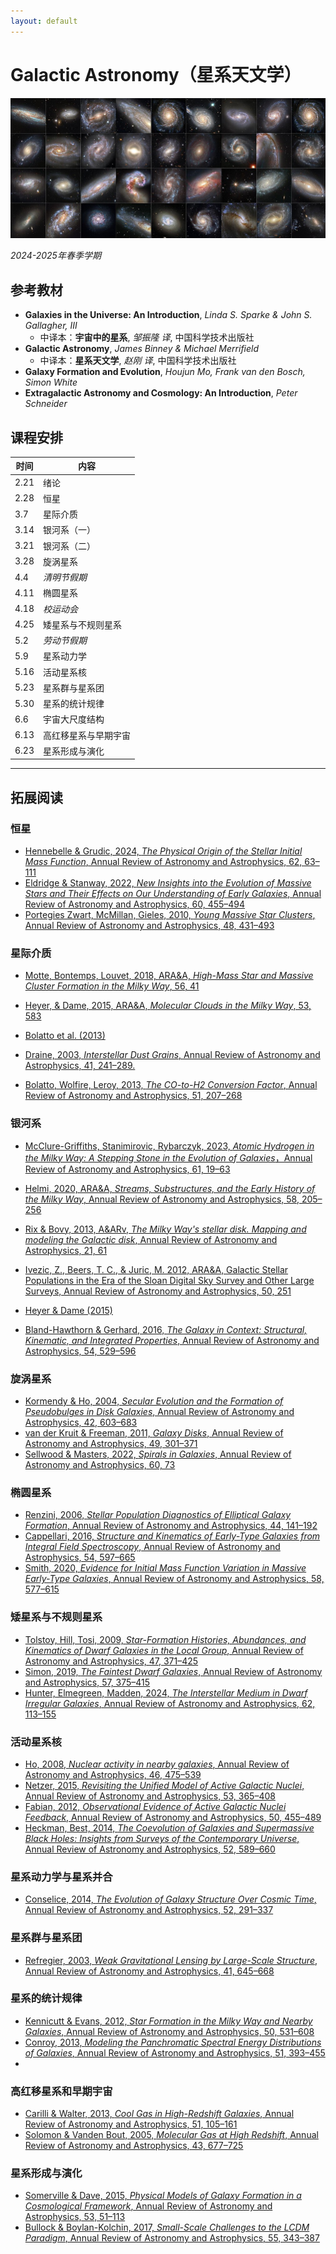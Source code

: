 ```yaml
---
layout: default
---
```


# Galactic Astronomy（星系天文学）

![](../../image/Galaxy.jpg)

*2024-2025年春季学期*

## 参考教材

* **Galaxies in the Universe: An Introduction**, *Linda S. Sparke & John S. Gallagher, III*
    * 中译本：**宇宙中的星系**, *邹振隆 译*, 中国科学技术出版社
* **Galactic Astronomy**, *James Binney & Michael Merrifield*
    * 中译本：**星系天文学**, *赵刚 译*, 中国科学技术出版社
* **Galaxy Formation and Evolution**, *Houjun Mo, Frank van den Bosch, Simon White*
* **Extragalactic Astronomy and Cosmology: An Introduction**, *Peter Schneider*

## 课程安排

时间 | 内容 
----|----
2.21 | 绪论 | 
2.28 | 恒星 | [Krumholz et al. (2018)](https://arxiv.org/abs/1812.01615); [Gratton et al. (2019)](https://arxiv.org/abs/1911.02835); [Hopkins (2018)](https://arxiv.org/abs/1807.09949)
3.7  | 星际介质 | [Galliano et al. (2017)](https://arxiv.org/abs/1711.07434); [Saintonge & Catinella (2022)](https://arxiv.org/abs/2202.00690); 
3.14 | 银河系（一）| [Brown et al. (2021)](https://arxiv.org/abs/2102.11712); [Helmi et al. (2020)](https://arxiv.org/abs/2002.04340)
3.21 | 银河系（二）| [Barbuy et al. (2018)](https://arxiv.org/abs/1805.01142); [Bland-Hawthorn et al. (2016)](https://arxiv.org/abs/1602.07702)
3.28 | 旋涡星系 | [Sellwood & Masters (2022)](https://arxiv.org/abs/2110.05615)
4.4  | *清明节假期* |
4.11 | 椭圆星系 | [Cappellari et al. (2016)](https://arxiv.org/abs/1602.04267); 
4.18 | *校运动会* | [Cappellari et al. (2016)](https://arxiv.org/abs/1602.04267); 
4.25 | 矮星系与不规则星系 | [Simon et al. (2019)](https://arxiv.org/abs/1901.05465)
5.2  | *劳动节假期* | 
5.9  | 星系动力学 |
5.16 | 活动星系核 | [Kormendy & Ho (2013)](https://arxiv.org/abs/1304.7762); [Hickox & Alexander (2018)](https://arxiv.org/abs/1806.04680)
5.23 | 星系群与星系团 |
5.30 | 星系的统计规律 | [Blanton & Moustakas (2009)](https://arxiv.org/abs/0908.3017)
6.6  | 宇宙大尺度结构 | [Robertson (2022)](https://arxiv.org/abs/2110.13160)
6.13 | 高红移星系与早期宇宙 | [Bullock & Boylan-Kolchin (2017)](https://arxiv.org/abs/1707.04256)
6.23 | 星系形成与演化 | [Wechsler & Tinker (2018)](https://arxiv.org/abs/1804.03097)

----

## 拓展阅读

### 恒星

* [Hennebelle & Grudic, 2024, *The Physical Origin of the Stellar Initial Mass Function*, Annual Review of Astronomy and Astrophysics, 62, 63–111](https://ui.adsabs.harvard.edu/abs/2024ARA%26A..62...63H/abstract)
* [Eldridge & Stanway, 2022, *New Insights into the Evolution of Massive Stars and Their Effects on Our Understanding of Early Galaxies*, Annual Review of Astronomy and Astrophysics, 60, 455–494](https://ui.adsabs.harvard.edu/abs/2022ARA%26A..60..455E/abstract)
* [Portegies Zwart, McMillan, Gieles, 2010, *Young Massive Star Clusters*, Annual Review of Astronomy and Astrophysics, 48, 431–493](https://ui.adsabs.harvard.edu/abs/2010ARA%26A..48..431P/abstract)

### 星际介质
* [Motte, Bontemps, Louvet, 2018, ARA&A, *High-Mass Star and Massive Cluster Formation in the Milky Way*, 56, 41](https://ui.adsabs.harvard.edu/abs/2018ARA%26A..56...41M/abstract)
* [Heyer, & Dame, 2015, ARA&A, *Molecular Clouds in the Milky Way*, 53, 583](https://ui.adsabs.harvard.edu/abs/2015ARA%26A..53..583H/abstract)
* [Bolatto et al. (2013)]()

* [Draine, 2003, *Interstellar Dust Grains*, Annual Review of Astronomy and Astrophysics, 41, 241–289. ](https://ui.adsabs.harvard.edu/abs/2003ARA%26A..41..241D/abstract)
* [Bolatto, Wolfire, Leroy, 2013, *The CO-to-H2 Conversion Factor*, Annual Review of Astronomy and Astrophysics, 51, 207–268](https://ui.adsabs.harvard.edu/abs/2013ARA%26A..51..207B/abstract)

### 银河系
* [McClure-Griffiths, Stanimirovic, Rybarczyk, 2023, *Atomic Hydrogen in the Milky Way: A Stepping Stone in the Evolution of Galaxies*，Annual Review of Astronomy and Astrophysics, 61, 19–63](https://ui.adsabs.harvard.edu/#abs/2023ARA%26A..61...19M/abstract)
* [Helmi, 2020, ARA&A, *Streams, Substructures, and the Early History of the Milky Way*, Annual Review of Astronomy and Astrophysics, 58, 205–256](https://ui.adsabs.harvard.edu/abs/2020ARA%26A..58..205H/abstract)
* [Rix & Bovy, 2013, A&ARv, *The Milky Way's stellar disk. Mapping and modeling the Galactic disk*, Annual Review of Astronomy and Astrophysics, 21, 61](https://ui.adsabs.harvard.edu/#abs/2013A%26ARv..21...61R/abstract)
* [Ivezic, Z., Beers, T. C., & Juric, M. 2012, ARA&A, Galactic Stellar Populations in the Era of the Sloan Digital Sky Survey and Other Large Surveys, Annual Review of Astronomy and Astrophysics, 50, 251](https://ui.adsabs.harvard.edu/abs/2012ARA%26A..50..251I/exportcitation)

* [Heyer & Dame (2015)]()

* [Bland-Hawthorn & Gerhard, 2016, *The Galaxy in Context: Structural, Kinematic, and Integrated Properties*, Annual Review of Astronomy and Astrophysics, 54, 529–596](https://ui.adsabs.harvard.edu/abs/2016ARA%26A..54..529B/abstract)

### 旋涡星系
* [Kormendy & Ho, 2004, *Secular Evolution and the Formation of Pseudobulges in Disk Galaxies*, Annual Review of Astronomy and Astrophysics, 42, 603–683](https://ui.adsabs.harvard.edu/abs/2004ARA%26A..42..603K/abstract)
* [van der Kruit & Freeman, 2011, *Galaxy Disks*, Annual Review of Astronomy and Astrophysics, 49, 301–371](https://ui.adsabs.harvard.edu/abs/2011ARA%26A..49..301V/abstract)
* [Sellwood & Masters, 2022, *Spirals in Galaxies*, Annual Review of Astronomy and Astrophysics, 60, 73](https://ui.adsabs.harvard.edu/abs/2022ARA%26A..60...73S/abstract)

### 椭圆星系
* [Renzini, 2006, *Stellar Population Diagnostics of Elliptical Galaxy Formation*, Annual Review of Astronomy and Astrophysics, 44, 141–192](https://ui.adsabs.harvard.edu/abs/2006ARA%26A..44..141R/abstract)
* [Cappellari, 2016, *Structure and Kinematics of Early-Type Galaxies from Integral Field Spectroscopy*, Annual Review of Astronomy and Astrophysics, 54, 597–665](https://ui.adsabs.harvard.edu/abs/2016ARA%26A..54..597C/abstract)
* [Smith, 2020, *Evidence for Initial Mass Function Variation in Massive Early-Type Galaxies*, Annual Review of Astronomy and Astrophysics, 58, 577–615](https://ui.adsabs.harvard.edu/abs/2020ARA%26A..58..577S/abstract)

### 矮星系与不规则星系
* [Tolstoy, Hill, Tosi, 2009, *Star-Formation Histories, Abundances, and Kinematics of Dwarf Galaxies in the Local Group*, Annual Review of Astronomy and Astrophysics, 47, 371–425](https://ui.adsabs.harvard.edu/abs/2009ARA%26A..47..371T/abstract)
* [Simon, 2019, *The Faintest Dwarf Galaxies*, Annual Review of Astronomy and Astrophysics, 57, 375–415](https://ui.adsabs.harvard.edu/abs/2019ARA%26A..57..375S/abstract)
* [Hunter, Elmegreen, Madden, 2024, *The Interstellar Medium in Dwarf Irregular Galaxies*, Annual Review of Astronomy and Astrophysics, 62, 113–155](https://ui.adsabs.harvard.edu/abs/2024ARA%26A..62..113H/abstract)

### 活动星系核
* [Ho, 2008, *Nuclear activity in nearby galaxies*, Annual Review of Astronomy and Astrophysics, 46, 475–539](https://ui.adsabs.harvard.edu/abs/2008ARA%26A..46..475H/abstract)
* [Netzer, 2015, *Revisiting the Unified Model of Active Galactic Nuclei*, Annual Review of Astronomy and Astrophysics, 53, 365–408](https://ui.adsabs.harvard.edu/abs/2015ARA%26A..53..365N/abstract)
* [Fabian, 2012, *Observational Evidence of Active Galactic Nuclei Feedback*, Annual Review of Astronomy and Astrophysics, 50, 455–489](https://ui.adsabs.harvard.edu/abs/2012ARA%26A..50..455F/abstract)
* [Heckman, Best, 2014, *The Coevolution of Galaxies and Supermassive Black Holes: Insights from Surveys of the Contemporary Universe*, Annual Review of Astronomy and Astrophysics, 52, 589–660](https://ui.adsabs.harvard.edu/abs/2014ARA%26A..52..589H/abstract)

### 星系动力学与星系并合
* [Conselice, 2014, *The Evolution of Galaxy Structure Over Cosmic Time*, Annual Review of Astronomy and Astrophysics, 52, 291–337](https://ui.adsabs.harvard.edu/abs/2003ARA%26A..41..645R/abstract)

### 星系群与星系团
* [Refregier, 2003, *Weak Gravitational Lensing by Large-Scale Structure*, Annual Review of Astronomy and Astrophysics, 41, 645–668](https://ui.adsabs.harvard.edu/abs/2003ARA%26A..41..645R/abstract)

### 星系的统计规律
* [Kennicutt & Evans, 2012, *Star Formation in the Milky Way and Nearby Galaxies*, Annual Review of Astronomy and Astrophysics, 50, 531–608](https://ui.adsabs.harvard.edu/abs/2012ARA%26A..50..531K/abstract)
* [Conroy, 2013, *Modeling the Panchromatic Spectral Energy Distributions of Galaxies*, Annual Review of Astronomy and Astrophysics, 51, 393–455](https://ui.adsabs.harvard.edu/abs/2013ARA%26A..51..393C/abstract)
* []()

### 高红移星系和早期宇宙
* [Carilli & Walter, 2013, *Cool Gas in High-Redshift Galaxies*, Annual Review of Astronomy and Astrophysics, 51, 105–161](https://ui.adsabs.harvard.edu/abs/2013ARA%26A..51..105C/abstract)
* [Solomon & Vanden Bout, 2005, *Molecular Gas at High Redshift*, Annual Review of Astronomy and Astrophysics, 43, 677–725](https://ui.adsabs.harvard.edu/abs/2005ARA%26A..43..677S/abstract)

### 星系形成与演化
* [Somerville & Dave, 2015, *Physical Models of Galaxy Formation in a Cosmological Framework*, Annual Review of Astronomy and Astrophysics, 53, 51–113](https://ui.adsabs.harvard.edu/abs/2015ARA%26A..53...51S/abstract)
* [Bullock & Boylan-Kolchin, 2017, *Small-Scale Challenges to the LCDM Paradigm*, Annual Review of Astronomy and Astrophysics, 55, 343–387](https://ui.adsabs.harvard.edu/abs/2017ARA%26A..55..343B/abstract)
